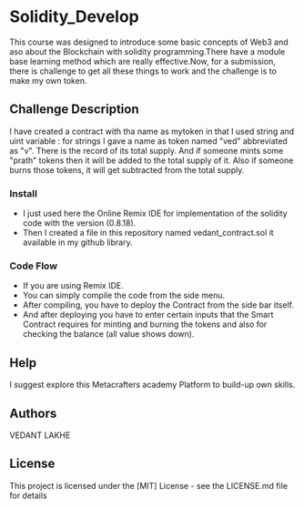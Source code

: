 # Solidity_Develop
This course was designed to introduce some basic concepts of Web3 and aso about the Blockchain with solidity programming.There have a module base learning method which are really effective.Now, for a submission, there is challenge to get all these things to work and the challenge is to make my own token.

## Challenge Description

I have created a contract with tha name as mytoken in that I used string and uint variable : for strings  I gave a name as  token named "ved" abbreviated as "v". There is the record of its total supply. And if someone mints some "prath" tokens then it will be added to the total supply of it. Also if someone burns those tokens, it will get subtracted from the total supply.

### Install

* I just used here the Online Remix IDE for implementation of  the solidity code with the version (0.8.18).
* Then I created a file in this repository named vedant_contract.sol it available in my github library.

### Code Flow

* If you are using Remix IDE.
* You can simply compile the code from the side menu.
* After compiling, you have to deploy the Contract from the side bar itself.
* And after deploying you have to enter certain inputs that the Smart Contract requires for minting and burning the tokens and also for checking the balance (all value shows down).

## Help

I suggest explore this Metacrafters academy Platform to build-up own skills.

## Authors
VEDANT LAKHE

## License
This project is licensed under the [MIT] License - see the LICENSE.md file for details

